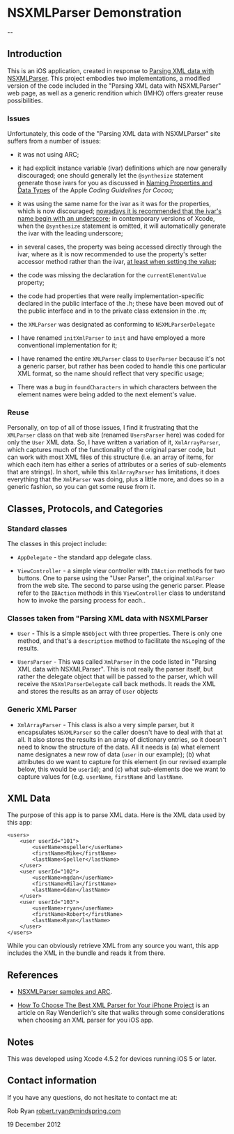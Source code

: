 # NSXMLParser Demonstration

--

## Introduction

This is an iOS application, created in response to [Parsing XML data with NSXMLParser](http://wiki.cs.unh.edu/wiki/index.php/Parsing_XML_data_with_NSXMLParser). This project embodies two implementations, a modified version of the code included in the "Parsing XML data with NSXMLParser" web page, as well as a generic rendition which (IMHO) offers greater reuse possibilities.

### Issues

Unfortunately, this code of the "Parsing XML data with NSXMLParser" site suffers from a number of issues:

- it was not using ARC;

- it had explicit instance variable (ivar) definitions which are now generally discouraged; one should generally let the `@synthesize` statement generate those ivars for you as discussed in [Naming Properties and Data Types](https://developer.apple.com/library/mac/documentation/Cocoa/Conceptual/CodingGuidelines/Articles/NamingIvarsAndTypes.html#//apple_ref/doc/uid/20001284-BAJGIIJE) of the Apple _Coding Guidelines for Cocoa;_

- it was using the same name for the ivar as it was for the properties, which is now discouraged; [nowadays it is recommended that the ivar's name begin with an underscore](https://developer.apple.com/library/mac/documentation/Cocoa/Conceptual/CodingGuidelines/Articles/NamingIvarsAndTypes.html#//apple_ref/doc/uid/20001284-BAJGIIJE); in contemporary versions of Xcode, when the `@synthesize` statement is omitted, it will automatically generate the ivar with the leading underscore;

- in several cases, the property was being accessed directly through the ivar, where as it is now recommended to use the property's setter accessor method rather than the ivar, [at least when setting the value](https://developer.apple.com/library/mac/documentation/Cocoa/Conceptual/MemoryMgmt/Articles/mmPractical.html#//apple_ref/doc/uid/TP40004447-SW5);

- the code was missing the declaration for the `currentElementValue` property;

- the code had properties that were really implementation-specific declared in the public interface of the .h; these have been moved out of the public interface and in to the private class extension in the .m;

- the `XMLParser` was designated as conforming to `NSXMLParserDelegate`

- I have renamed `initXmlParser` to `init` and have employed a more conventional implementation for it;

- I have renamed the entire `XMLParser` class to `UserParser` because it's not a generic parser, but rather has been coded to handle this one particular XML format, so the name should reflect that very specific usage;

- There was a bug in `foundCharacters` in which characters between the element names were being added to the next element's value.

### Reuse

Personally, on top of all of those issues, I find it frustrating that the `XMLParser` class on that web site (renamed `UsersParser` here) was coded for only the `User` XML data. So, I have written a variation of it, `XmlArrayParser`, which captures much of the functionality of the original parser code, but can work with most XML files of this structure (i.e. an array of items, for which each item has either a series of attributes or a series of sub-elements that are strings). In short, while this `XmlArrayParser` has limitations, it does everything that the `XmlParser` was doing, plus a little more, and does so in a generic fashion, so you can get some reuse from it.

## Classes, Protocols, and Categories

### Standard classes

The classes in this project include:

- `AppDelegate` - the standard app delegate class.

- `ViewController` - a simple view controller with `IBAction` methods for two buttons. One to parse using the "User Parser", the original `XmlParser` from the web site. The second to parse using the generic parser. Please refer to the `IBAction` methods in this `ViewController` class to understand how to invoke the parsing process for each..

### Classes taken from "Parsing XML data with NSXMLParser

- `User` - This is a simple `NSObject` with three properties. There is only one method, and that's a `description` method to facilitate the `NSLog`ing of the results.

- `UsersParser` - This was called `XmlParser` in the code listed in "Parsing XML data with NSXMLParser". This is not really the parser itself, but rather the delegate object that will be passed to the parser, which will receive the `NSXmlParserDelegate` call back methods. It reads the XML and stores the results as an array of `User` objects

### Generic XML Parser

- `XmlArrayParser` - This class is also a very simple parser, but it encapsulates `NSXMLParser` so the caller doesn't have to deal with that at all. It also stores the results in an array of dictionary entries, so it doesn't need to know the structure of the data. All it needs is (a) what element name designates a new row of data (`user` in our example); (b) what attributes do we want to capture for this element (in our revised example below, this would be `userId`); and (c) what sub-elements doe we want to capture values for (e.g. `userName`, `firstName` and `lastName`.

## XML Data

The purpose of this app is to parse XML data. Here is the XML data used by this app:

    <users>
        <user userId="101">
            <userName>mspeller</userName>
            <firstName>Mike</firstName>
            <lastName>Speller</lastName>
        </user>
        <user userId="102">
            <userName>mgdan</userName>
            <firstName>Mila</firstName>
            <lastName>Gdan</lastName>
        </user>
        <user userId="103">
            <userName>rryan</userName>
            <firstName>Robert</firstName>
            <lastName>Ryan</lastName>
        </user>
    </users>

While you can obviously retrieve XML from any source you want, this app includes the XML in the bundle and reads it from there.

## References

- [NSXMLParser samples and ARC](http://stackoverflow.com/questions/13964968).

- [How To Choose The Best XML Parser for Your iPhone Project](http://www.raywenderlich.com/553/how-to-chose-the-best-xml-parser-for-your-iphone-project) is an article on Ray Wenderlich's site that walks through some considerations when choosing an XML parser for you iOS app.

## Notes

This was developed using Xcode 4.5.2 for devices running iOS 5 or later.

## Contact information

If you have any questions, do not hesitate to contact me at:

Rob Ryan
robert.ryan@mindspring.com

19 December 2012
